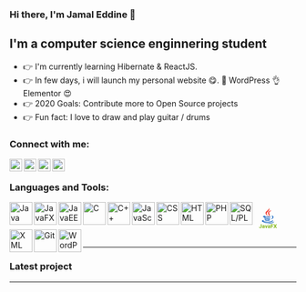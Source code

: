 ### Hi there, I'm Jamal Eddine 👋

## I'm a computer science enginnering student

- 👉 I'm currently learning Hibernate & ReactJS.
- 👉 In few days, i will launch my personal website 😋. 👊 WordPress 👌 Elementor 😍
- 👉 2020 Goals: Contribute more to Open Source projects
- 👉 Fun fact: I love to draw and play guitar / drums

### Connect with me:

[<img align="left" alt="jamalsahri | Twitter" width="22px" src="https://img.icons8.com/nolan/64/twitter.png" />][twitter]
[<img align="left" alt="jamalsahri | LinkedIn" width="22px" src="https://img.icons8.com/nolan/64/linkedin.png" />][linkedin]
[<img align="left" alt="jamalsahri | Instagram" width="22px" src="https://img.icons8.com/nolan/64/instagram-new.png" />][instagram]
[<img align="left" alt="jamalsahri | Facebook" width="22px" src="https://img.icons8.com/nolan/64/facebook-new.png" />][facebook]

<br />

### Languages and Tools:

[<img align="left" alt="Java" width="40px" src="https://img.icons8.com/color/48/000000/java-coffee-cup-logo.png" />][java]
[<svg xmlns="http://www.w3.org/2000/svg" x="0px" y="0px" width="48" height="48" viewBox="0 0 172 172" style=" fill:#000000;"><g transform="translate(24.94,24.94) scale(0.71,0.71)"><g fill="none" fill-rule="nonzero" stroke="none" stroke-width="none" stroke-linecap="butt" stroke-linejoin="miter" stroke-miterlimit="10" stroke-dasharray="" stroke-dashoffset="0" font-family="none" font-weight="none" font-size="none" text-anchor="none" style="mix-blend-mode: normal"><path d="M0,172v-172h172v172z" fill="none" stroke="none" stroke-width="1"></path><g stroke="none" stroke-width="1"><path d="M84.74583,89.21783c-3.57617,-5.76558 -6.1705,-10.54575 -9.76458,-19.54708c-6.07733,-15.20408 36.96208,-28.94258 19.51125,-55.341c7.56442,18.23558 -27.15092,29.50875 -30.37592,44.69492c-2.94908,13.96783 20.61133,30.19317 20.62925,30.19317z" fill="#f44336"></path><path d="M85.56283,61.88417c-0.688,9.01567 7.98725,13.82092 8.23808,20.40708c0.20067,5.36067 -5.18508,9.82908 -5.18508,9.82908c0,0 9.77533,-1.92067 12.82475,-10.09783c3.38625,-9.08017 -6.57183,-15.29725 -5.547,-22.56783c0.95675,-6.9445 21.61108,-19.86242 21.61108,-19.86242c0,0 -30.39025,2.01383 -31.94183,22.29192z" fill="#f44336"></path><g fill="#1565c0"><path d="M114.96767,89.78042c6.28517,-1.41183 11.58492,2.59075 11.58492,7.2025c0,10.39525 -14.40858,20.22075 -14.40858,20.22075c0,0 22.30625,-2.65883 22.30625,-19.72625c0,-11.2875 -10.95425,-14.10758 -19.48258,-7.697zM104.37892,98.16542c0,0 6.95525,-4.95575 8.80783,-6.8155c-17.06742,3.62275 -56.03617,4.11008 -56.03617,0.96392c0,-2.89892 12.56675,-5.8695 12.56675,-5.8695c0,0 -27.85325,-0.40133 -27.85325,7.81525c0,8.56417 36.46042,9.17692 62.51483,3.90583z"></path><path d="M100.10042,105.96275c-16.15725,5.37142 -45.91683,3.655 -37.10183,-3.55825c-4.29283,0 -10.65683,3.45075 -10.65683,6.76892c0,6.65425 32.1855,11.79275 56.0075,2.04967z"></path><path d="M66.95817,117.31475c-5.86233,0 -9.65708,3.77683 -9.65708,6.52883c0,8.56775 34.97333,9.43133 48.83008,0.73458l-8.80783,-5.848c-10.35225,4.55083 -36.3565,5.17792 -30.36517,-1.41542z"></path><path d="M130.00692,131.26467c0,-3.354 -3.78042,-4.93425 -5.13492,-5.69033c7.98367,19.25325 -79.96925,17.759 -79.96925,6.39267c0,-2.58358 6.47508,-5.11342 12.45925,-3.91658l-5.08833,-3.00642c-11.92533,-1.8705 -20.02367,3.37192 -20.02367,7.60025c0,19.71908 97.75692,18.7695 97.75692,-1.37958z"></path><path d="M139.75,138.331c-14.8565,14.67375 -52.52808,20.02008 -90.41108,10.95425c37.883,16.13575 90.23192,7.04842 90.41108,-10.95425z"></path></g></g><g fill="#84b71d" stroke="none" stroke-width="1"><path d="M23.265,185.28275v-23.62h7.04v23.62c0,2.17333 -0.48333,4.09 -1.45,5.75c-0.96,1.66667 -2.31333,2.95333 -4.06,3.86c-1.75333,0.90667 -3.73,1.36 -5.93,1.36v0c-3.61333,0 -6.42667,-0.92 -8.44,-2.76c-2.01333,-1.83333 -3.02,-4.43 -3.02,-7.79v0h7.08c0,1.67333 0.35,2.91 1.05,3.71c0.70667,0.79333 1.81667,1.19 3.33,1.19v0c1.34,0 2.41,-0.46 3.21,-1.38c0.79333,-0.92667 1.19,-2.24 1.19,-3.94zM57.415,195.78275h-6.84c-0.31333,-0.60667 -0.54,-1.36333 -0.68,-2.27v0c-1.64,1.82667 -3.77333,2.74 -6.4,2.74v0c-2.48667,0 -4.54333,-0.72 -6.17,-2.16c-1.63333,-1.43333 -2.45,-3.24333 -2.45,-5.43v0c0,-2.69333 0.99333,-4.75667 2.98,-6.19c1.99333,-1.44 4.87333,-2.16667 8.64,-2.18v0h3.12v-1.46c0,-1.16667 -0.3,-2.10333 -0.9,-2.81c-0.60667,-0.7 -1.55667,-1.05 -2.85,-1.05v0c-1.14,0 -2.03667,0.27333 -2.69,0.82c-0.64667,0.54667 -0.97,1.29667 -0.97,2.25v0h-6.77c0,-1.47333 0.45333,-2.83333 1.36,-4.08c0.90667,-1.25333 2.18667,-2.23333 3.84,-2.94c1.66,-0.71333 3.52,-1.07 5.58,-1.07v0c3.12667,0 5.60667,0.78667 7.44,2.36c1.84,1.56667 2.76,3.77333 2.76,6.62v0v10.99c0.01333,2.40667 0.34667,4.22667 1,5.46v0zM44.975,191.07275v0c1,0 1.92,-0.22333 2.76,-0.67c0.84667,-0.44667 1.47333,-1.04333 1.88,-1.79v0v-4.36h-2.53c-3.39333,0 -5.2,1.17 -5.42,3.51v0l-0.02,0.4c0,0.84667 0.29667,1.54333 0.89,2.09c0.59333,0.54667 1.40667,0.82 2.44,0.82zM66.045,170.42275l4.71,17.09l4.71,-17.09h7.08l-8.56,25.36h-6.47l-8.55,-25.36zM106.705,195.78275h-6.84c-0.31333,-0.60667 -0.54,-1.36333 -0.68,-2.27v0c-1.64,1.82667 -3.77333,2.74 -6.4,2.74v0c-2.48667,0 -4.54667,-0.72 -6.18,-2.16c-1.62667,-1.43333 -2.44,-3.24333 -2.44,-5.43v0c0,-2.69333 0.99333,-4.75667 2.98,-6.19c1.99333,-1.44 4.87333,-2.16667 8.64,-2.18v0h3.12v-1.46c0,-1.16667 -0.3,-2.10333 -0.9,-2.81c-0.60667,-0.7 -1.55667,-1.05 -2.85,-1.05v0c-1.14,0 -2.03667,0.27333 -2.69,0.82c-0.64667,0.54667 -0.97,1.29667 -0.97,2.25v0h-6.77c0,-1.47333 0.45333,-2.83333 1.36,-4.08c0.90667,-1.25333 2.18667,-2.23333 3.84,-2.94c1.66,-0.71333 3.52,-1.07 5.58,-1.07v0c3.12667,0 5.60667,0.78667 7.44,2.36c1.83333,1.56667 2.75,3.77333 2.75,6.62v0v10.99c0.02,2.40667 0.35667,4.22667 1.01,5.46v0zM94.265,191.07275v0c1,0 1.92,-0.22333 2.76,-0.67c0.84667,-0.44667 1.47333,-1.04333 1.88,-1.79v0v-4.36h-2.53c-3.39333,0 -5.2,1.17 -5.42,3.51v0l-0.02,0.4c0,0.84667 0.29667,1.54333 0.89,2.09c0.59333,0.54667 1.40667,0.82 2.44,0.82zM131.875,176.16275v5.67h-13.5v13.95h-7.03v-34.12h22.22v5.69h-15.19v8.81zM143.455,161.66275l6.4,11.76l6.4,-11.76h8.09l-9.94,16.92l10.19,17.2h-8.18l-6.56,-11.95l-6.56,11.95h-8.18l10.19,-17.2l-9.93,-16.92z"></path></g><path d="M-2.595,206.25275v-54.59h177.19v54.59z" fill="#ff0000" stroke="#50e3c2" stroke-width="3" opacity="0"></path></g></g></svg>][java]
[<img align="left" alt="JavaFX" width="40px" src="https://www.google.com/url?sa=i&url=https%3A%2F%2Fjaxenter.com%2Fgetting-real-world-data-into-java-ui-controls-with-datafx-105862.html&psig=AOvVaw3A3Sj3Ag0zcg-DCSsPPTg2&ust=1607023320605000&source=images&cd=vfe&ved=0CAIQjRxqFwoTCJi9kMWCsO0CFQAAAAAdAAAAABAD" />][javafx]
[<img align="left" alt="JavaEE" width="40px" src="https://www.google.com/url?sa=i&url=https%3A%2F%2Fantoniogoncalves.org%2F2014%2F06%2F17%2Ffinally-java-ee-has-a-descent-logo%2F&psig=AOvVaw3iJS9uh2BKB192xmuTuD1z&ust=1607023372780000&source=images&cd=vfe&ved=0CAIQjRxqFwoTCPDy8tyCsO0CFQAAAAAdAAAAABAD" />][javaee]
[<img align="left" alt="C" width="40px" src="https://img.icons8.com/color/48/000000/c-programming.png" />][c]
[<img align="left" alt="C++" width="40px" src="https://img.icons8.com/color/48/000000/c-plus-plus-logo.png" />][cplusplus]
[<img align="left" alt="JavaScript" width="40px" src="https://img.icons8.com/color/48/000000/javascript.png" />][javascript]
[<img align="left" alt="CSS" width="40px" src="https://img.icons8.com/color/48/000000/css3.png" />][css]
[<img align="left" alt="HTML" width="40px" src="https://img.icons8.com/color/48/000000/html-5.png" />][html]
[<img align="left" alt="PHP" width="40px" src="https://img.icons8.com/color/48/000000/php.png" />][php]
[<img align="left" alt="SQL/PLSQL" width="40px" src="https://img.icons8.com/nolan/64/sql.png" />][sql]
[<img align="left" alt="XML" width="40px" src="https://img.icons8.com/nolan/64/xml.png" />][xml]
[<img align="left" alt="Git" width="40px" src="https://img.icons8.com/color/48/000000/git.png" />][git]
[<img align="left" alt="WordPress" width="40px" src="https://img.icons8.com/nolan/64/wordpress.png" />][wordpress]
<br />
<br />

---

### Latest project

<!-- YOUTUBE:START -->
<!-- YOUTUBE:END -->


---


[linkedin]: https://www.linkedin.com/in/jamal-eddine-sahri/
[twitter]: https://twitter.com/jamalsahri1
[instagram]: https://www.instagram.com/jamal.sahri/?hl=fr
[facebook]: https://www.facebook.com/jamal.sahri.90


[java]: https://icons8.com/icon/13679/java
[javaee]: https://icons8.com/icon/13679/java
[javafx]: https://icons8.com/icon/13679/java
[c]: https://icons8.com/icon/40670/c-programming
[cplusplus]: https://icons8.com/icon/40669/c++
[javascript]: https://icons8.com/icon/108784/javascript
[css]: https://icons8.com/icon/21278/css3
[html]: https://icons8.com/icon/20909/html-5
[php]: https://icons8.com/icon/13460/php
[sql]: https://icons8.com/icon/59952/sql
[xml]: https://icons8.com/icon/56039/xml
[git]: https://icons8.com/icon/20906/git
[wordpress]: https://icons8.com/icon/KU6B9rHO21qL/wordpress
